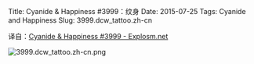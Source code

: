 Title: Cyanide & Happiness #3999：纹身
Date: 2015-07-25
Tags: Cyanide and Happiness
Slug: 3999.dcw_tattoo.zh-cn

译自：[Cyanide & Happiness #3999 - Explosm.net](http://explosm.net/comics/3999/)


![3999.dcw_tattoo.zh-cn.png](/static/images/comics/3999.dcw_tattoo.zh-cn.png)


